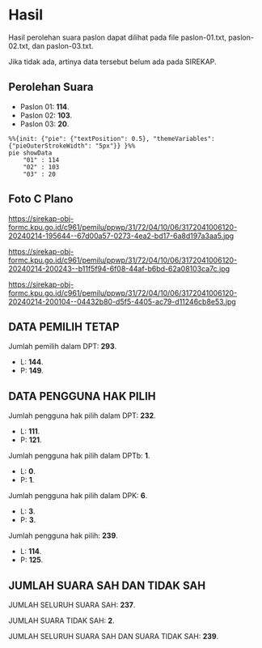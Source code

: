 # Hasil

Hasil perolehan suara paslon dapat dilihat pada file paslon-01.txt, paslon-02.txt, dan paslon-03.txt.

Jika tidak ada, artinya data tersebut belum ada pada SIREKAP.

## Perolehan Suara

 * Paslon 01: **114**.
 * Paslon 02: **103**.
 * Paslon 03: **20**.

```mermaid
%%{init: {"pie": {"textPosition": 0.5}, "themeVariables": {"pieOuterStrokeWidth": "5px"}} }%%
pie showData
    "01" : 114
    "02" : 103
    "03" : 20
```
## Foto C Plano

https://sirekap-obj-formc.kpu.go.id/c961/pemilu/ppwp/31/72/04/10/06/3172041006120-20240214-195644--67d00a57-0273-4ea2-bd17-6a8d197a3aa5.jpg

https://sirekap-obj-formc.kpu.go.id/c961/pemilu/ppwp/31/72/04/10/06/3172041006120-20240214-200243--b11f5f94-6f08-44af-b6bd-62a08103ca7c.jpg

https://sirekap-obj-formc.kpu.go.id/c961/pemilu/ppwp/31/72/04/10/06/3172041006120-20240214-200104--04432b80-d5f5-4405-ac79-d11246cb8e53.jpg

## DATA PEMILIH TETAP

Jumlah pemilih dalam DPT: **293**.
 * L: **144**.
 * P: **149**.

## DATA PENGGUNA HAK PILIH

Jumlah pengguna hak pilih dalam DPT: **232**.
 * L: **111**.
 * P: **121**.

Jumlah pengguna hak pilih dalam DPTb: **1**.
 * L: **0**.
 * P: **1**.

Jumlah pengguna hak pilih dalam DPK: **6**.
 * L: **3**.
 * P: **3**.

Jumlah pengguna hak pilih: **239**.
 * L: **114**.
 * P: **125**.

## JUMLAH SUARA SAH DAN TIDAK SAH

JUMLAH SELURUH SUARA SAH: **237**.

JUMLAH SUARA TIDAK SAH: **2**.

JUMLAH SELURUH SUARA SAH DAN SUARA TIDAK SAH: **239**.
